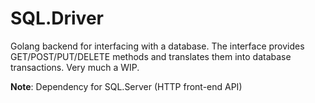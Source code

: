 # SQL.Driver

Golang backend for interfacing with a database. The interface provides GET/POST/PUT/DELETE methods and translates them into database transactions. Very much a WIP.

**Note**: Dependency for SQL.Server (HTTP front-end API)

